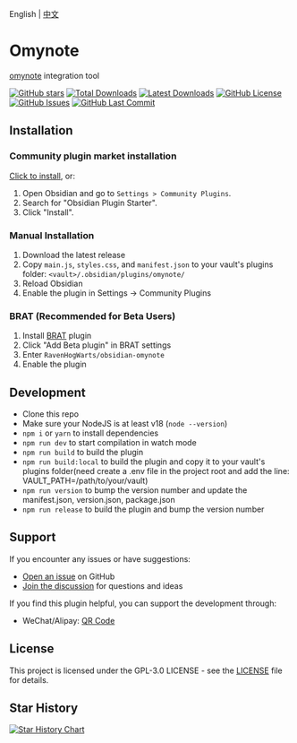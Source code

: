 English | [中文](https://github.com/RavenHogWarts/obsidian-omynote/blob/master/README-zh.md)

# Omynote
[omynote](https://omynote.com/) integration tool

[![GitHub stars](https://img.shields.io/github/stars/RavenHogWarts/obsidian-omynote?style=flat&label=Stars)](https://github.com/RavenHogWarts/obsidian-omynote/stargazers)
[![Total Downloads](https://img.shields.io/github/downloads/RavenHogWarts/obsidian-omynote/total?style=flat&label=Total%20Downloads)](https://github.com/RavenHogWarts/obsidian-omynote/releases)
[![Latest Downloads](https://img.shields.io/github/downloads/RavenHogWarts/obsidian-omynote/latest/total?style=flat&label=Latest%20Downloads)](https://github.com/RavenHogWarts/obsidian-omynote/releases/latest)
[![GitHub License](https://img.shields.io/github/license/RavenHogWarts/obsidian-omynote?style=flat&label=License)](https://github.com/RavenHogWarts/obsidian-omynote/blob/master/LICENSE)
[![GitHub Issues](https://img.shields.io/github/issues/RavenHogWarts/obsidian-omynote?style=flat&label=Issues)](https://github.com/RavenHogWarts/obsidian-omynote/issues)
[![GitHub Last Commit](https://img.shields.io/github/last-commit/RavenHogWarts/obsidian-omynote?style=flat&label=Last%20Commit)](https://github.com/RavenHogWarts/obsidian-omynote/commits/master)

## Installation
### Community plugin market installation

[Click to install](obsidian://show-plugin?id=omynote), or:

1. Open Obsidian and go to `Settings > Community Plugins`.
2. Search for "Obsidian Plugin Starter".
3. Click "Install".

### Manual Installation

1. Download the latest release
2. Copy `main.js`, `styles.css`, and `manifest.json` to your vault's plugins folder: `<vault>/.obsidian/plugins/omynote/`
3. Reload Obsidian
4. Enable the plugin in Settings → Community Plugins

### BRAT (Recommended for Beta Users)

1. Install [BRAT](https://github.com/TfTHacker/obsidian42-brat) plugin
2. Click "Add Beta plugin" in BRAT settings
3. Enter `RavenHogWarts/obsidian-omynote`
4. Enable the plugin

## Development

- Clone this repo
- Make sure your NodeJS is at least v18 (`node --version`)
- `npm i` or `yarn` to install dependencies
- `npm run dev` to start compilation in watch mode
- `npm run build` to build the plugin
- `npm run build:local` to build the plugin and copy it to your vault's plugins folder(need create a .env file in the project root and add the line: VAULT_PATH=/path/to/your/vault)
- `npm run version` to bump the version number and update the manifest.json, version.json, package.json
- `npm run release` to build the plugin and bump the version number

## Support

If you encounter any issues or have suggestions:
- [Open an issue](https://github.com/RavenHogWarts/obsidian-omynote/issues) on GitHub
- [Join the discussion](https://github.com/RavenHogWarts/obsidian-omynote/discussions) for questions and ideas

If you find this plugin helpful, you can support the development through:
- WeChat/Alipay: [QR Code](https://s2.loli.net/2024/05/06/lWBj3ObszUXSV2f.png)

## License

This project is licensed under the GPL-3.0 LICENSE - see the [LICENSE](LICENSE) file for details.

## Star History

[![Star History Chart](https://api.star-history.com/svg?repos=RavenHogWarts/obsidian-omynote&type=Timeline)](https://www.star-history.com/#RavenHogWarts/obsidian-omynote&Timeline)
